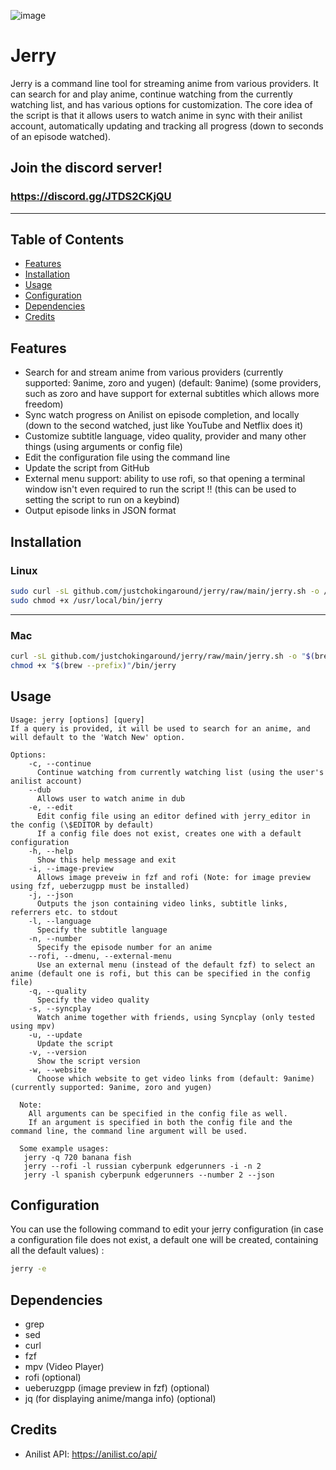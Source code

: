 ![image](https://github.com/justchokingaround/jerry/assets/44473782/9f49b6e1-a07a-4610-b893-6a5ab816c40b)


# Jerry
Jerry is a command line tool for streaming anime from various providers. It can search for and play anime, continue watching from the currently watching list, and has various options for customization. The core idea of the script is that it allows users to watch anime in sync with their anilist account, automatically updating and tracking all progress (down to seconds of an episode watched).

## Join the discord server!

### https://discord.gg/JTDS2CKjQU

---
## Table of Contents
- [Features](#features)
- [Installation](#installation)
- [Usage](#usage)
- [Configuration](#configuration)
- [Dependencies](#dependencies)
- [Credits](#credits)

## Features
- Search for and stream anime from various providers (currently supported: 9anime, zoro and yugen) (default: 9anime)
  (some providers, such as zoro and have support for external subtitles which allows more freedom)
- Sync watch progress on Anilist on episode completion, and locally (down to the second watched, just like YouTube and Netflix does it)
- Customize subtitle language, video quality, provider and many other things (using arguments or config file)
- Edit the configuration file using the command line
- Update the script from GitHub
- External menu support: ability to use rofi, so that opening a terminal window isn't even required to run the script !! (this can be used to setting the script to run on a keybind)
- Output episode links in JSON format


## Installation
### Linux
```sh
sudo curl -sL github.com/justchokingaround/jerry/raw/main/jerry.sh -o /usr/local/bin/jerry &&
sudo chmod +x /usr/local/bin/jerry
```
---
### Mac
```sh
curl -sL github.com/justchokingaround/jerry/raw/main/jerry.sh -o "$(brew --prefix)"/bin/jerry &&
chmod +x "$(brew --prefix)"/bin/jerry
```

## Usage
```
Usage: jerry [options] [query]
If a query is provided, it will be used to search for an anime, and will default to the 'Watch New' option.

Options:
    -c, --continue
      Continue watching from currently watching list (using the user's anilist account)
    --dub
      Allows user to watch anime in dub
    -e, --edit
      Edit config file using an editor defined with jerry_editor in the config (\$EDITOR by default)
      If a config file does not exist, creates one with a default configuration
    -h, --help
      Show this help message and exit
    -i, --image-preview
      Allows image preveiw in fzf and rofi (Note: for image preview using fzf, ueberzugpp must be installed)
    -j, --json
      Outputs the json containing video links, subtitle links, referrers etc. to stdout
    -l, --language
      Specify the subtitle language
    -n, --number
      Specify the episode number for an anime
    --rofi, --dmenu, --external-menu
      Use an external menu (instead of the default fzf) to select an anime (default one is rofi, but this can be specified in the config file)
    -q, --quality
      Specify the video quality
    -s, --syncplay
      Watch anime together with friends, using Syncplay (only tested using mpv)
    -u, --update
      Update the script
    -v, --version
      Show the script version
    -w, --website
      Choose which website to get video links from (default: 9anime) (currently supported: 9anime, zoro and yugen)

  Note: 
    All arguments can be specified in the config file as well.
    If an argument is specified in both the config file and the command line, the command line argument will be used.

  Some example usages:
   jerry -q 720 banana fish
   jerry --rofi -l russian cyberpunk edgerunners -i -n 2
   jerry -l spanish cyberpunk edgerunners --number 2 --json
```
## Configuration

You can use the following command to edit your jerry configuration (in case a configuration file does not exist, a default one will be created, containing all the default values) :
```sh
jerry -e
```

## Dependencies
- grep
- sed
- curl
- fzf
- mpv (Video Player)
- rofi (optional)
- ueberuzgpp (image preview in fzf) (optional)
- jq (for displaying anime/manga info) (optional)

## Credits
- Anilist API: https://anilist.co/api/
